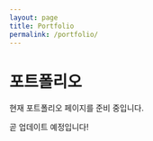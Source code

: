 ```yaml
---
layout: page
title: Portfolio
permalink: /portfolio/
---
```


# 포트폴리오

현재 포트폴리오 페이지를 준비 중입니다.

곧 업데이트 예정입니다!